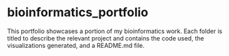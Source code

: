 # bioinformatics_portfolio
This portfolio showcases a portion of my bioinformatics work. Each folder is titled to describe the relevant project and contains the code used, the visualizations generated, and a README.md file. 
